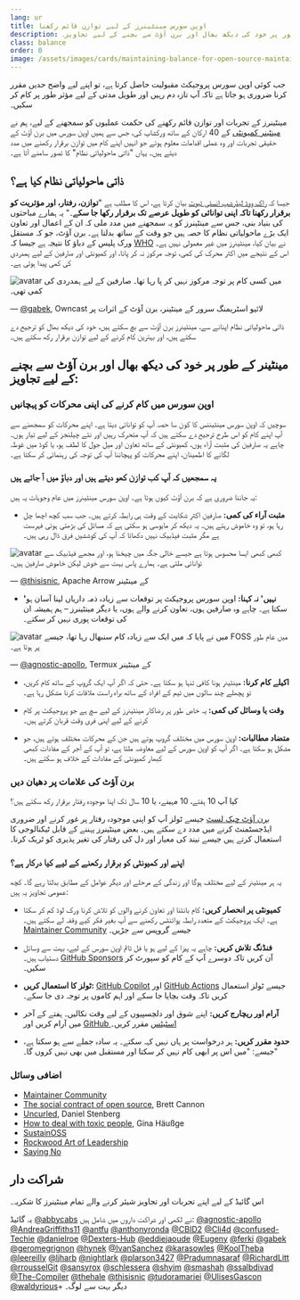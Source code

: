 ```yaml
---
lang: ur
title: اوپن سورس مینٹینرز کے لیے توازن قائم رکھنا
description: ایک مینٹینر کے طور پر خود کی دیکھ بھال اور برن آؤٹ سے بچنے کے لیے تجاویز۔
class: balance
order: 0
image: /assets/images/cards/maintaining-balance-for-open-source-maintainers.png
---
```


جب کوئی اوپن سورس پروجیکٹ مقبولیت حاصل کرتا ہے، تو اپنے لیے واضح حدیں مقرر کرنا ضروری ہو جاتا ہے تاکہ آپ تازہ دم رہیں اور طویل مدتی کے لیے مؤثر طور پر کام کر سکیں۔

مینٹینرز کے تجربات اور توازن قائم رکھنے کی حکمت عملیوں کو سمجھنے کے لیے، ہم نے <a href="http://maintainers.github.com/">مینٹینر کمیونٹی</a> کے 40 ارکان کے ساتھ ورکشاپ کی، جس سے ہمیں اوپن سورس میں برن آؤٹ کے حقیقی تجربات اور وہ عملی اقدامات معلوم ہوئے جو انہیں اپنے کام میں توازن برقرار رکھنے میں مدد دیتے ہیں۔ یہاں "ذاتی ماحولیاتی نظام" کا تصور سامنے آتا ہے۔

## ذاتی ماحولیاتی نظام کیا ہے؟

جیسا کہ <a href="https://rockwoodleadership.org/nonprofit-four-day-workweek-can-take-care-still-change-world/#:~:text=personal%20ecology%3A%20maintaining%20balance%2C%20pacing%20and%20efficiency%20to%20sustain%20your%20energy%20over%20a%20lifetime%20of%20activism">راک ووڈ لیڈرشپ انسٹی ٹیوٹ</a> بیان کرتا ہے، اس کا مطلب ہے "<strong>توازن، رفتار، اور مؤثریت کو برقرار رکھنا تاکہ اپنی توانائی کو طویل عرصے تک برقرار رکھا جا سکے</strong>۔" یہ ہمارے مباحثوں کی بنیاد بنی، جس سے مینٹینرز کو یہ سمجھنے میں مدد ملی کہ ان کے اعمال اور تعاون ایک بڑے ماحولیاتی نظام کا حصہ ہیں جو وقت کے ساتھ بدلتا ہے۔ برن آؤٹ، جو کہ مستقل ورک پلیس کے دباؤ کا نتیجہ ہے جیسا کہ [WHO](https://icd.who.int/browse/2025-01/foundation/en#129180281) نے بیان کیا، مینٹینرز میں غیر معمولی نہیں ہے۔ اس کے نتیجے میں اکثر محرک کی کمی، توجہ مرکوز نہ کر پانا، اور کمیونٹی اور صارفین کے لیے ہمدردی کی کمی پیدا ہوتی ہے۔

<aside markdown="1" class="pquote">
  <img src="https://avatars.githubusercontent.com/gabek?s=180" class="pquote-avatar" alt="avatar">
  میں کسی کام پر توجہ مرکوز نہیں کر پا رہا تھا۔ صارفین کے لیے ہمدردی کی کمی تھی۔
  <p markdown="1" class="pquote-credit">
— <a href="https://github.com/gabek">@gabek</a>, Owncast لائیو اسٹریمنگ سرور کے مینٹینر، برن آؤٹ کے اثرات پر
  </p>
</aside>

ذاتی ماحولیاتی نظام اپنانے سے، مینٹینرز برن آؤٹ سے بچ سکتے ہیں، خود کی دیکھ بھال کو ترجیح دے سکتے ہیں، اور بہترین کام کرنے کے لیے توازن برقرار رکھ سکتے ہیں۔

## مینٹینر کے طور پر خود کی دیکھ بھال اور برن آؤٹ سے بچنے کے لیے تجاویز:

### اوپن سورس میں کام کرنے کی اپنی محرکات کو پہچانیں

سوچیں کہ اوپن سورس مینٹیننس کا کون سا حصہ آپ کو توانائی دیتا ہے۔ اپنے محرکات کو سمجھنے سے آپ اپنے کام کو اس طرح ترجیح دے سکتے ہیں کہ آپ متحرک رہیں اور نئے چیلنجز کے لیے تیار ہوں۔ چاہے یہ صارفین کی مثبت آراء ہوں، کمیونٹی کے ساتھ تعاون اور میل جول کا لطف ہو، یا کوڈ میں غوطہ لگانے کا اطمینان، اپنے محرکات کو پہچاننا آپ کی توجہ کی رہنمائی کر سکتا ہے۔

### یہ سمجھیں کہ آپ کب توازن کھو دیتے ہیں اور دباؤ میں آ جاتے ہیں

یہ جاننا ضروری ہے کہ برن آؤٹ کیوں ہوتا ہے۔ اوپن سورس مینٹینرز میں عام وجوہات یہ ہیں:

* **مثبت آراء کی کمی:** صارفین اکثر شکایت کے وقت ہی رابطہ کرتے ہیں۔ جب سب کچھ اچھا چل رہا ہو، تو وہ خاموش رہتے ہیں۔ یہ دیکھ کر مایوسی ہو سکتی ہے کہ مسائل کی بڑھتی ہوئی فہرست ہے مگر مثبت فیڈبیک نہیں دکھاتا کہ آپ کی کوششیں فرق ڈال رہی ہیں۔

<aside markdown="1" class="pquote">
  <img src="https://avatars.githubusercontent.com/thisisnic?s=180" class="pquote-avatar" alt="avatar">
  کبھی کبھی ایسا محسوس ہوتا ہے جیسے خالی جگہ میں چیخنا ہو، اور مجھے فیڈبیک سے توانائی ملتی ہے۔ ہمارے پاس بہت سے خوش لیکن خاموش صارفین ہیں۔
  <p markdown="1" class="pquote-credit">
— <a href="https://github.com/thisisnic">@thisisnic</a>, Apache Arrow کے مینٹینر
  </p>
</aside>

* **'نہیں' نہ کہنا:** اوپن سورس پروجیکٹ پر توقعات سے زیادہ ذمہ داریاں لینا آسان ہو سکتا ہے۔ چاہے وہ صارفین ہوں، تعاون کرنے والے ہوں، یا دیگر مینٹینرز – ہم ہمیشہ ان کی توقعات پوری نہیں کر سکتے۔

<aside markdown="1" class="pquote">
  <img src="https://avatars.githubusercontent.com/agnostic-apollo?s=180" class="pquote-avatar" alt="avatar">
  میں نے پایا کہ میں ایک سے زیادہ کام سنبھال رہا تھا، جیسے FOSS میں عام طور پر ہوتا ہے۔
  <p markdown="1" class="pquote-credit">
— <a href="https://github.com/agnostic-apollo">@agnostic-apollo</a>, Termux کے مینٹینر
  </p>
</aside>

* **اکیلے کام کرنا:** مینٹینر ہونا کافی تنہا ہو سکتا ہے۔ حتی کہ اگر آپ ایک گروپ کے ساتھ کام کریں، تو پچھلے چند سالوں میں ٹیم کے افراد کے ساتھ براہ راست ملاقات کرنا مشکل رہا ہے۔

* **وقت یا وسائل کی کمی:** یہ خاص طور پر رضاکار مینٹینرز کے لیے سچ ہے جو پروجیکٹ پر کام کرنے کے لیے اپنی فری وقت قربان کرتے ہیں۔

* **متضاد مطالبات:** اوپن سورس میں مختلف گروپ ہوتے ہیں جن کے محرکات مختلف ہوتے ہیں، جو مشکل ہو سکتا ہے۔ اگر آپ کو اوپن سورس کے لیے معاوضہ ملتا ہے، تو آپ کے آجر کے مفادات کبھی کبھار کمیونٹی کے مفادات کے خلاف ہو سکتے ہیں۔

### برن آؤٹ کی علامات پر دھیان دیں

کیا آپ 10 ہفتے، 10 مہینے، یا 10 سال تک اپنا موجودہ رفتار برقرار رکھ سکتے ہیں؟

[برن آؤٹ چیک لسٹ](https://governingopen.com/resources/signs-of-burnout-checklist.html) جیسے ٹولز آپ کو اپنی موجودہ رفتار پر غور کرنے اور ضروری ایڈجسٹمنٹ کرنے میں مدد دے سکتے ہیں۔ بعض مینٹینرز پہننے کے قابل ٹیکنالوجی کا استعمال کرتے ہیں جیسے نیند کی معیار اور دل کی رفتار کی تغیر پذیری کو ٹریک کرنا۔

### اپنے اور کمیونٹی کو برقرار رکھنے کے لیے کیا درکار ہے؟

یہ ہر مینٹینر کے لیے مختلف ہوگا اور زندگی کے مرحلے اور دیگر عوامل کے مطابق بدلتا رہے گا۔ کچھ عمومی تجاویز یہ ہیں:

* **کمیونٹی پر انحصار کریں:** کام بانٹنا اور تعاون کرنے والوں کو تلاش کرنا ورک لوڈ کم کر سکتا ہے۔ ایک پروجیکٹ کے متعدد رابطہ پوائنٹس رکھنے سے آپ بغیر فکر کیے وقفہ لے سکتے ہیں۔ [Maintainer Community](http://maintainers.github.com/) جیسے گروپس سے جڑیں۔

* **فنڈنگ تلاش کریں:** چاہے یہ پیزا کے لیے ہو یا فل ٹائم اوپن سورس کے لیے، بہت سے وسائل دستیاب ہیں۔ [GitHub Sponsors](https://github.com/sponsors) آن کریں تاکہ دوسرے آپ کے کام کو سپورٹ کر سکیں۔

* **ٹولز کا استعمال کریں:** [GitHub Copilot](https://github.com/features/copilot/) اور [GitHub Actions](https://github.com/features/actions) جیسے ٹولز استعمال کریں تاکہ وقت بچایا جا سکے اور اہم کاموں پر توجہ دی جا سکے۔

* **آرام اور ریچارج کریں:** اپنے شوق اور دلچسپیوں کے لیے وقت نکالیں۔ ہفتے کے آخر میں آرام کریں اور [GitHub اسٹیٹس](https://docs.github.com/account-and-profile/setting-up-and-managing-your-github-profile/customizing-your-profile/personalizing-your-profile#setting-a-status) مقرر کریں۔

* **حدود مقرر کریں:** ہر درخواست پر ہاں نہیں کہہ سکتے۔ یہ سادہ جملے سے ہو سکتا ہے، جیسے: "میں اس پر ابھی کام نہیں کر سکتا اور مستقبل میں بھی نہیں کروں گا۔" 

### اضافی وسائل

* [Maintainer Community](http://maintainers.github.com/)
* [The social contract of open source](https://snarky.ca/the-social-contract-of-open-source/), Brett Cannon
* [Uncurled](https://daniel.haxx.se/uncurled/), Daniel Stenberg 
* [How to deal with toxic people](https://www.youtube.com/watch?v=7lIpP3GEyXs), Gina Häußge
* [SustainOSS](https://sustainoss.org/)
* [Rockwood Art of Leadership](https://rockwoodleadership.org/art-of-leadership/)
* [Saying No](https://mikemcquaid.com/saying-no/)

## شراکت دار

اس گائیڈ کے لیے اپنے تجربات اور تجاویز شیئر کرنے والے تمام مینٹینرز کا شکریہ۔

یہ گائیڈ [@abbycabs](https://github.com/abbycabs) نے لکھی اور شراکت داروں میں شامل ہیں: [@agnostic-apollo](https://github.com/agnostic-apollo) [@AndreaGriffiths11](https://github.com/AndreaGriffiths11) [@antfu](https://github.com/antfu) [@anthonyronda](https://github.com/anthonyronda) [@CBID2](https://github.com/CBID2) [@Cli4d](https://github.com/Cli4d) [@confused-Techie](https://github.com/confused-Techie) [@danielroe](https://github.com/danielroe) [@Dexters-Hub](https://github.com/Dexters-Hub) [@eddiejaoude](https://github.com/eddiejaoude) [@Eugeny](https://github.com/Eugeny) [@ferki](https://github.com/ferki) [@gabek](https://github.com/gabek) [@geromegrignon](https://github.com/geromegrignon) [@hynek](https://github.com/hynek) [@IvanSanchez](https://github.com/IvanSanchez) [@karasowles](https://github.com/karasowles) [@KoolTheba](https://github.com/KoolTheba) [@leereilly](https://github.com/leereilly) [@ljharb](https://github.com/ljharb) [@nightlark](https://github.com/nightlark) [@plarson3427](https://github.com/plarson3427) [@Pradumnasaraf](https://github.com/Pradumnasaraf) [@RichardLitt](https://github.com/RichardLitt) [@rrousselGit](https://github.com/rrousselGit) [@sansyrox](https://github.com/sansyrox) [@schlessera](https://github.com/schlessera) [@shyim](https://github.com/shyim) [@smashah](https://github.com/smashah) [@ssalbdivad](https://github.com/ssalbdivad) [@The-Compiler](https://github.com/The-Compiler) [@thehale](https://github.com/thehale) [@thisisnic](https://github.com/thisisnic) [@tudoramariei](https://github.com/tudoramariei) [@UlisesGascon](https://github.com/UlisesGascon) [@waldyrious](https://github.com/waldyrious)+ دیگر بہت سے لوگ۔
